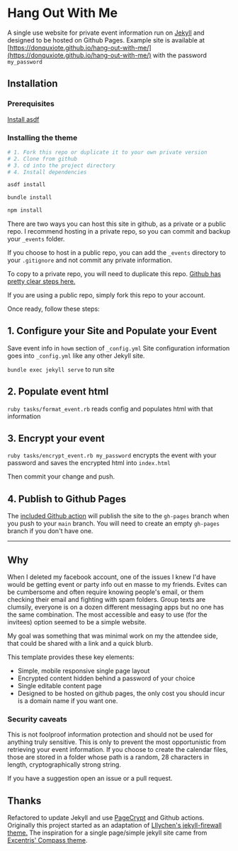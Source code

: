 # Hang Out With Me

A single use website for private event information run on [Jekyll](https://jekyllrb.com/) and designed to be hosted on Github Pages. Example site is available at [https://donquxiote.github.io/hang-out-with-me/](https://donquxiote.github.io/hang-out-with-me/) with the password `my_password`

## Installation

### Prerequisites

[Install asdf](https://asdf-vm.com/guide/getting-started.html)

### Installing the theme

```bash
# 1. Fork this repo or duplicate it to your own private version
# 2. Clone from github
# 3. cd into the project directory
# 4. Install dependencies

asdf install

bundle install

npm install
```

There are two ways you can host this site in github, as a private or a public repo. I recommend hosting in a private repo, so you can commit and backup your `_events` folder.

If you choose to host in a public repo, you can add the `_events` directory to your `.gitignore` and not commit any private information.

To copy to a private repo, you will need to duplicate this repo. [Github has pretty clear steps here.](https://help.github.com/articles/duplicating-a-repository/)

If you are using a public repo, simply fork this repo to your account.

Once ready, follow these steps:

## 1. Configure your Site and Populate your Event

Save event info in `howm` section of `_config.yml`
Site configuration information goes into `_config.yml` like any other Jekyll site.

`bundle exec jekyll serve` to run site

## 2. Populate event html

`ruby tasks/format_event.rb` reads config and populates html with that information

## 3. Encrypt your event

`ruby tasks/encrypt_event.rb my_password` encrypts the event with your password and saves the encrypted html into `index.html`

Then commit your change and push.

## 4. Publish to Github Pages

The [included Github action](https://github.com/jeffreytse/jekyll-deploy-action) will publish the site to the `gh-pages` branch when you push to your `main` branch. You will need to create an empty `gh-pages` branch if you don't have one.

---

## Why

When I deleted my facebook account, one of the issues I knew I'd have would be getting event or party info out en masse to my friends. Evites can be cumbersome and often require knowing people's email, or them checking their email and fighting with spam folders. Group texts are clumsily, everyone is on a dozen different messaging apps but no one has the same combination. The most accessible and easy to use (for the invitees) option seemed to be a simple website.

My goal was something that was minimal work on my the attendee side, that could be shared with a link and a quick blurb.

This template provides these key elements:

- Simple, mobile responsive single page layout
- Encrypted content hidden behind a password of your choice
- Single editable content page
- Designed to be hosted on github pages, the only cost you should incur is a domain name if you want one.

### Security caveats

This is not foolproof information protection and should not be used for anything truly sensitive. This is only to prevent the most opportunistic from retrieving your event information. If you choose to create the calendar files, those are stored in a folder whose path is a random, 28 characters in length, cryptographically strong string.

If you have a suggestion open an issue or a pull request.

## Thanks

Refactored to update Jekyll and use [PageCrypt](https://github.com/Greenheart/pagecrypt) and Github actions. Originally this project started as an adaptation of [Lllychen's jekyll-firewall theme.](https://github.com/lllychen/jekyll-firewall) The inspiration for a single page/simple jekyll site came from [Excentris' Compass theme](https://github.com/excentris/compass).
